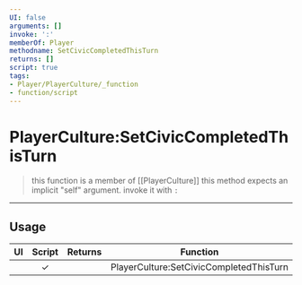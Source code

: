```yaml
---
UI: false
arguments: []
invoke: ':'
memberOf: Player
methodname: SetCivicCompletedThisTurn
returns: []
script: true
tags:
- Player/PlayerCulture/_function
- function/script
---
```

# PlayerCulture:SetCivicCompletedThisTurn
> this function is a member of [[PlayerCulture]]
> this method expects an implicit "self" argument. invoke it with `:`
-----
## Usage
|  UI | Script | Returns | Function | Arguments |
|:---:|:------:|-------:|:--------:|:---------|
| |✓||PlayerCulture:SetCivicCompletedThisTurn||
